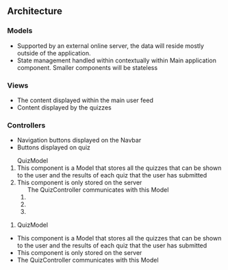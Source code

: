 ## Architecture
### Models
* Supported by an external online server, the data will reside mostly outside of the application.
* State management handled within contextually within Main application component. Smaller components will be stateless
### Views
* The content displayed within the main user feed
* Content displayed by the quizzes
### Controllers
* Navigation buttons displayed on the Navbar
* Buttons displayed on quiz

<ol>QuizModel
  <li> This component is a Model that stores all the quizzes that can be shown to the user and the results of each quiz that the user has submitted 
  <li> This component is only stored on the server
  <ol> The QuizController communicates with this Model
    <li> 
    <li>
    <li>
  </ol>
</ol>

1) QuizModel
*  This component is a Model that stores all the quizzes that can be shown to the user and the results of each quiz that the user has submitted 
* This component is only stored on the server
* The QuizController communicates with this Model  

